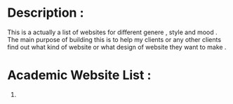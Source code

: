# Description :
This is a actually a list of websites for different genere , style and mood . The main purpose of building this is to help my clients or any other clients find out what kind of website or what design of website they want to make .

# Academic Website List :
1. 